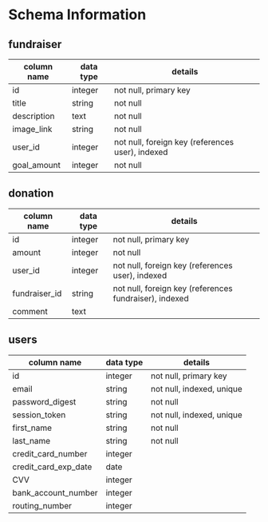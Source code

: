 # Schema Information

## fundraiser
column name | data type | details
------------|-----------|-----------------------
id          | integer   | not null, primary key
title       | string    | not null
description | text      | not null
image_link  | string    | not null
user_id     | integer   | not null, foreign key (references user), indexed
goal_amount | integer   | not null

## donation
column name   | data type | details
--------------|-----------|-----------------------
id            | integer   | not null, primary key
amount        | integer   | not null
user_id       | integer   | not null, foreign key (references user), indexed
fundraiser_id | string    | not null, foreign key (references fundraiser), indexed
comment       | text      |

## users
column name          | data type | details
---------------------|-----------|-----------------------
id                   | integer   | not null, primary key
email                | string    | not null, indexed, unique
password_digest      | string    | not null
session_token        | string    | not null, indexed, unique
first_name           | string    | not null
last_name            | string    | not null
credit_card_number   | integer   |
credit_card_exp_date | date      |
CVV                  | integer   |
bank_account_number  | integer   |
routing_number       | integer   |
